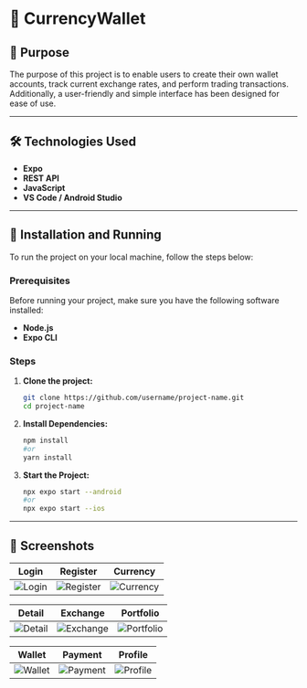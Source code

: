 # 📱 CurrencyWallet

## 🎯 Purpose  
The purpose of this project is to enable users to create their own wallet accounts, track current exchange rates, and perform trading transactions. Additionally, a user-friendly and simple interface has been designed for ease of use. 

---

## 🛠️ Technologies Used  
- **Expo**  
- **REST API**   
- **JavaScript**
- **VS Code / Android Studio**

---

## 🚀 Installation and Running  

To run the project on your local machine, follow the steps below:

### Prerequisites

Before running your project, make sure you have the following software installed:

- **Node.js**
- **Expo CLI**

### Steps

1. **Clone the project:**  
   ```bash
   git clone https://github.com/username/project-name.git
   cd project-name

2. **Install Dependencies:**  
   ```bash
   npm install
   #or
   yarn install

3. **Start the Project:**  
   ```bash
   npx expo start --android
   #or
   npx expo start --ios
   
---

## 📸 Screenshots  
| Login | Register | Currency | 
|----------|----------|----------| 
| ![Login](./screenshots/login.png) | ![Register](./screenshots/register.png) | ![Currency](./screenshots/currency.png) |

| Detail | Exchange | Portfolio |
|----------|----------|----------|  
| ![Detail](./screenshots/detail.png) | ![Exchange](./screenshots/exchange.png) | ![Portfolio](./screenshots/portfolio.png) | 

| Wallet | Payment | Profile |  
|----------|----------|----------| 
| ![Wallet](./screenshots/wallet.png) | ![Payment](./screenshots/payment.png) | ![Profile](./screenshots/profile.png) |  
